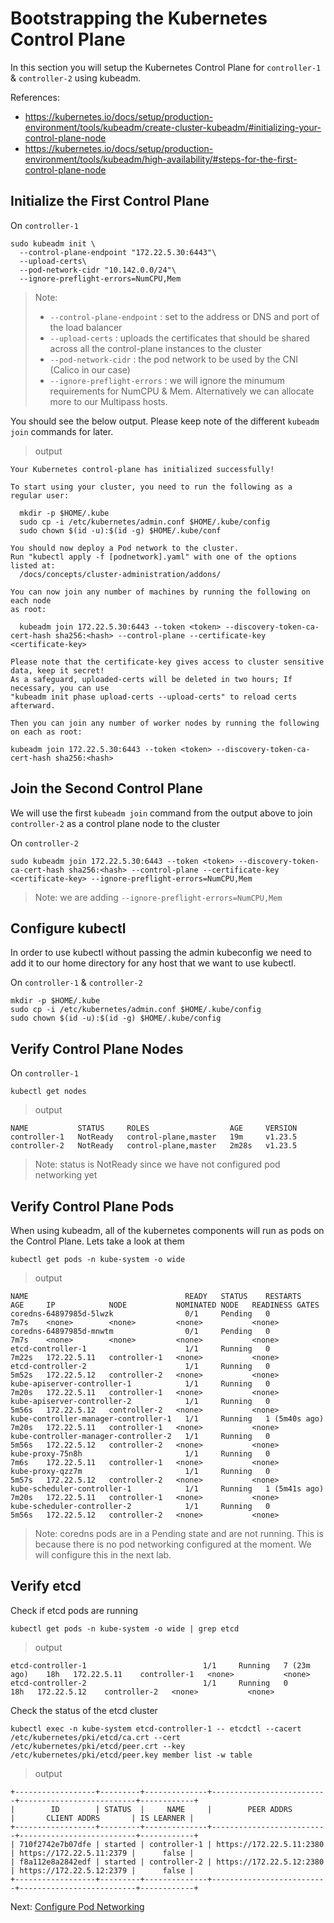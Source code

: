 # Bootstrapping the Kubernetes Control Plane

In this section you will setup the Kubernetes Control Plane for `controller-1` & `controller-2` using kubeadm. 

References: 
- https://kubernetes.io/docs/setup/production-environment/tools/kubeadm/create-cluster-kubeadm/#initializing-your-control-plane-node
- https://kubernetes.io/docs/setup/production-environment/tools/kubeadm/high-availability/#steps-for-the-first-control-plane-node

## Initialize the First Control Plane

On `controller-1`

```
sudo kubeadm init \
  --control-plane-endpoint "172.22.5.30:6443"\
  --upload-certs\
  --pod-network-cidr "10.142.0.0/24"\
  --ignore-preflight-errors=NumCPU,Mem
```

> Note: 
> - `--control-plane-endpoint` : set to the address or DNS and port of the load balancer
> - `--upload-certs` : uploads the certificates that should be shared across all the control-plane instances to the cluster
> - `--pod-network-cidr` : the pod network to be used by the CNI (Calico in our case)
> - `--ignore-preflight-errors` : we will ignore the minumum requirements for NumCPU & Mem. Alternatively we can allocate more to our Multipass hosts. 

You should see the below output. Please keep note of the different `kubeadm join` commands for later.

>output
```
Your Kubernetes control-plane has initialized successfully!

To start using your cluster, you need to run the following as a regular user:

  mkdir -p $HOME/.kube
  sudo cp -i /etc/kubernetes/admin.conf $HOME/.kube/config
  sudo chown $(id -u):$(id -g) $HOME/.kube/conf

You should now deploy a Pod network to the cluster.
Run "kubectl apply -f [podnetwork].yaml" with one of the options listed at:
  /docs/concepts/cluster-administration/addons/

You can now join any number of machines by running the following on each node
as root:

  kubeadm join 172.22.5.30:6443 --token <token> --discovery-token-ca-cert-hash sha256:<hash> --control-plane --certificate-key <certificate-key>

Please note that the certificate-key gives access to cluster sensitive data, keep it secret!
As a safeguard, uploaded-certs will be deleted in two hours; If necessary, you can use
"kubeadm init phase upload-certs --upload-certs" to reload certs afterward.

Then you can join any number of worker nodes by running the following on each as root:

kubeadm join 172.22.5.30:6443 --token <token> --discovery-token-ca-cert-hash sha256:<hash>
```

## Join the Second Control Plane

We will use the first `kubeadm join` command from the output above to join `controller-2` as a control plane node to the cluster

On `controller-2`

```
sudo kubeadm join 172.22.5.30:6443 --token <token> --discovery-token-ca-cert-hash sha256:<hash> --control-plane --certificate-key <certificate-key> --ignore-preflight-errors=NumCPU,Mem
```

> Note: we are adding `--ignore-preflight-errors=NumCPU,Mem` 

## Configure kubectl

In order to use kubectl without passing the admin kubeconfig we need to add it to our home directory for any host that we want to use kubectl.

On `controller-1` & `controller-2`

```
mkdir -p $HOME/.kube
sudo cp -i /etc/kubernetes/admin.conf $HOME/.kube/config
sudo chown $(id -u):$(id -g) $HOME/.kube/config
```

## Verify Control Plane Nodes

On `controller-1` 

```
kubectl get nodes
```

> output 

```
NAME           STATUS     ROLES                  AGE     VERSION
controller-1   NotReady   control-plane,master   19m     v1.23.5
controller-2   NotReady   control-plane,master   2m28s   v1.23.5
```
> Note: status is NotReady since we have not configured pod networking yet

## Verify Control Plane Pods

When using kubeadm, all of the kubernetes components will run as pods on the Control Plane. Lets take a look at them

```
kubectl get pods -n kube-system -o wide
```
> output
```
NAME                                   READY   STATUS    RESTARTS        AGE     IP            NODE           NOMINATED NODE   READINESS GATES
coredns-64897985d-5lwzk                0/1     Pending   0               7m7s    <none>        <none>         <none>           <none>
coredns-64897985d-mnwtm                0/1     Pending   0               7m7s    <none>        <none>         <none>           <none>
etcd-controller-1                      1/1     Running   0               7m22s   172.22.5.11   controller-1   <none>           <none>
etcd-controller-2                      1/1     Running   0               5m52s   172.22.5.12   controller-2   <none>           <none>
kube-apiserver-controller-1            1/1     Running   0               7m20s   172.22.5.11   controller-1   <none>           <none>
kube-apiserver-controller-2            1/1     Running   0               5m56s   172.22.5.12   controller-2   <none>           <none>
kube-controller-manager-controller-1   1/1     Running   1 (5m40s ago)   7m20s   172.22.5.11   controller-1   <none>           <none>
kube-controller-manager-controller-2   1/1     Running   0               5m56s   172.22.5.12   controller-2   <none>           <none>
kube-proxy-75n8h                       1/1     Running   0               7m6s    172.22.5.11   controller-1   <none>           <none>
kube-proxy-qzz7m                       1/1     Running   0               5m57s   172.22.5.12   controller-2   <none>           <none>
kube-scheduler-controller-1            1/1     Running   1 (5m41s ago)   7m20s   172.22.5.11   controller-1   <none>           <none>
kube-scheduler-controller-2            1/1     Running   0               5m56s   172.22.5.12   controller-2   <none>           <none>
```
> Note: coredns pods are in a Pending state and are not running. This is because there is no pod networking configured at the moment. We will configure this in the next lab. 

## Verify etcd 

Check if etcd pods are running

```
kubectl get pods -n kube-system -o wide | grep etcd
```
> output
```
etcd-controller-1                          1/1     Running   7 (23m ago)    18h   172.22.5.11    controller-1   <none>           <none>
etcd-controller-2                          1/1     Running   0              18h   172.22.5.12    controller-2   <none>           <none>
```

Check the status of the etcd cluster

```
kubectl exec -n kube-system etcd-controller-1 -- etcdctl --cacert /etc/kubernetes/pki/etcd/ca.crt --cert /etc/kubernetes/pki/etcd/peer.crt --key /etc/kubernetes/pki/etcd/peer.key member list -w table
```
> output
```
+------------------+---------+--------------+--------------------------+--------------------------+------------+
|        ID        | STATUS  |     NAME     |        PEER ADDRS        |       CLIENT ADDRS       | IS LEARNER |
+------------------+---------+--------------+--------------------------+--------------------------+------------+
| 710f2742e7b07dfe | started | controller-1 | https://172.22.5.11:2380 | https://172.22.5.11:2379 |      false |
| f8a112e8a2842edf | started | controller-2 | https://172.22.5.12:2380 | https://172.22.5.12:2379 |      false |
+------------------+---------+--------------+--------------------------+--------------------------+------------+
```

Next: [Configure Pod Networking](06-configure-pod-networking.md)